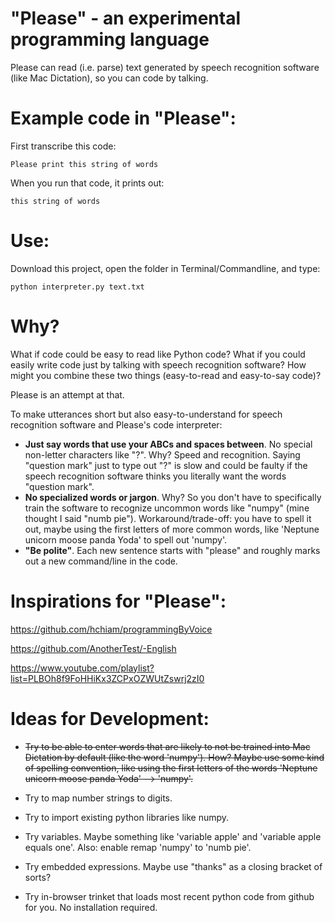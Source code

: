 # "Please" - an experimental programming language

Please can read (i.e. parse) text generated by speech recognition software (like Mac Dictation), so you can code by talking.

# Example code in "Please":

First transcribe this code:

    Please print this string of words

When you run that code, it prints out:

    this string of words

# Use:

Download this project, open the folder in Terminal/Commandline, and type:

    python interpreter.py text.txt

# Why?

What if code could be easy to read like Python code? What if you could easily write code just by talking with speech recognition software? How might you combine these two things (easy-to-read and easy-to-say code)?

Please is an attempt at that.

To make utterances short but also easy-to-understand for speech recognition software and Please's code interpreter:

* **Just say words that use your ABCs and spaces between**. No special non-letter characters like "?". Why? Speed and recognition. Saying "question mark" just to type out "?" is slow and could be faulty if the speech recognition software thinks you literally want the words "question mark".
* **No specialized words or jargon**. Why? So you don't have to specifically train the software to recognize uncommon words like "numpy" (mine thought I said "numb pie"). Workaround/trade-off: you have to spell it out, maybe using the first letters of more common words, like 'Neptune unicorn moose panda Yoda' to spell out 'numpy'.
* **"Be polite"**. Each new sentence starts with "please" and roughly marks out a new command/line in the code.

# Inspirations for "Please":

https://github.com/hchiam/programmingByVoice

https://github.com/AnotherTest/-English

https://www.youtube.com/playlist?list=PLBOh8f9FoHHiKx3ZCPxOZWUtZswrj2zI0

# Ideas for Development:

* ~~Try to be able to enter words that are likely to not be trained into Mac Dictation by default (like the word 'numpy'). How? Maybe use some kind of spelling convention, like using the first letters of the words 'Neptune unicorn moose panda Yoda' --> 'numpy'.~~

* Try to map number strings to digits.

* Try to import existing python libraries like numpy.

* Try variables. Maybe something like 'variable apple' and 'variable apple equals one'. Also: enable remap 'numpy' to 'numb pie'.

* Try embedded expressions. Maybe use "thanks" as a closing bracket of sorts?

* Try in-browser trinket that loads most recent python code from github for you. No installation required.
